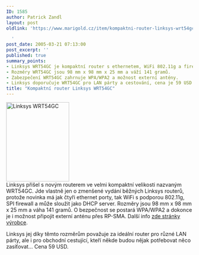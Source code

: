 ```yaml
---
ID: 1585
author: Patrick Zandl
layout: post
oldlink: 'https://www.marigold.cz/item/kompaktni-router-linksys-wrt54gc

  '
post_date: 2005-03-21 07:13:00
post_excerpt: ''
published: true
summary_points:
- Linksys WRT54GC je kompaktní router s ethernetem, WiFi 802.11g a firewallem.
- Rozměry WRT54GC jsou 98 mm x 98 mm x 25 mm a váží 141 gramů.
- Zabezpečení WRT54GC zahrnuje WPA/WPA2 a možnost externí antény.
- Linksys doporučuje WRT54GC pro LAN párty a cestování, cena je 59 USD.
title: "Kompaktní router Linksys WRT54GC"
---
```


<div class="rightbox"><img src="/wp-content/uploads/20050321-linksys-wrt54gc.jpg" alt="Linksys WRT54GC" width="170" height="214" /></div>Linksys přišel s novým routerem ve velmi kompaktní velikosti nazvaným WRT54GC. Jde vlastně jen o zmenšené vydání běžných Linksys routerů, protože novinka má jak čtyři ethernet porty, tak WiFi s podporou 802.11g, SPI firewall a může sloužit jako DHCP server. Rozměry jsou 98 mm x 98 mm x 25 mm a váha 141 gramů. O bezpečnost se postará WPA/WPA2 a dokonce je i možnost připojit externí anténu přes RP-SMA. Další info <a href="http://www.linksys.com/products/product.asp?prid=679&amp;scid=35">zde stránky výrobce</a>.</p>

<p>Linksys jej díky těmto rozměrům považuje za ideální router pro různé LAN párty, ale i pro obchodní cestující, kteří někde budou nějak potřebovat něco zasíťovat... Cena 59 USD.
</p>